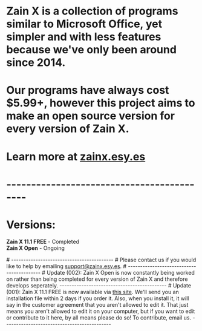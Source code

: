# Zain X is a collection of programs similar to Microsoft Office, yet simpler and with less features because we've only been around since 2014.
# Our programs have always cost $5.99+, however this project aims to make an open source version for every version of Zain X.
# Learn more at <a href="http://zainx.esy.es">zainx.esy.es</a>
# ------------------------------------------
# Versions:
<p><b>Zain X 11.1 FREE</b> - Completed<br>
<b>Zain X Open</b> - Ongoing</p>
# ------------------------------------------
# Please contact us if you would like to help by emailing <a href="mailto:support@zainx.esy.es">support@zainx.esy.es</a>.
# ------------------------------------------
# Update (002): Zain X Open is now constantly being worked on rather than being completed for every version of Zain X and therefore develops seperately.
--------------------------------------------
# Update (001): Zain X 11.1 FREE is now available via <a href="https://zainx.ecwid.com/#!/Zain-X-11-1-FREE/p/73068550/category=21102108">this site</a>. We'll send you an installation file within 2 days if you order it. Also, when you install it, it will say in the customer agreement that you aren't allowed to edit it. That just means you aren't allowed to edit it on your computer, but if you want to edit or contribute to it here, by all means please do so! To contribute, email us.
--------------------------------------------

